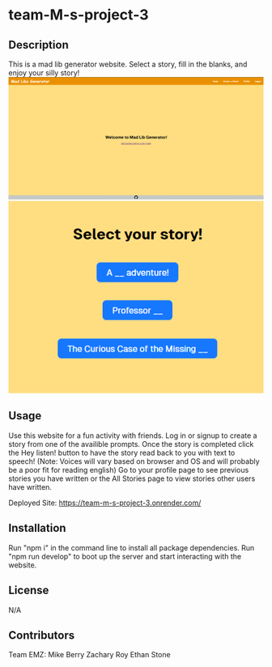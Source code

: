 # team-M-s-project-3

## Description
This is a mad lib generator website. Select a story, fill in the blanks, and enjoy your silly story!
![Alt Text](./assets/madlibgen_home.png)
![Alt Text](./assets/madlibgen_create.png)

## Usage
Use this website for a fun activity with friends. Log in or signup to create a story from one of the availible prompts. Once the story is completed click the Hey listen! button to have the story read back to you with text to speech! (Note: Voices will vary based on browser and OS and will probably be a poor fit for reading english) Go to your profile page to see previous stories you have written or the All Stories page to view stories other users have written.

Deployed Site: https://team-m-s-project-3.onrender.com/

## Installation
Run "npm i" in the command line to install all package dependencies.
Run "npm run develop" to boot up the server and start interacting with the website.

## License
N/A

## Contributors
Team EMZ:
Mike Berry
Zachary Roy
Ethan Stone
